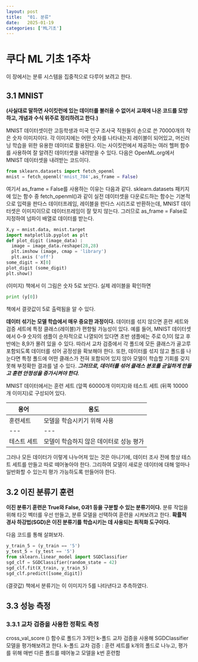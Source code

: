 ```yaml
---
layout: post
title:  "01. 분류"
date:   2025-01-19
categories: ['ML기초']
---
```

# 쿠다 ML 기초 1주차

이 장에서는 분류 시스템을 집중적으로 다루어 보려고 한다. 

## 3.1 MNIST

**(사실대로 말하면 사이킷런에 있는 데이터를 불러올 수 없어서 교재에 나온 코드를 모방하고, 개념과 수식 위주로 정리하려고 한다.)**

MNIST 데이터셋이란 고등학생과 미국 인구 조사국 직원들이 손으로 쓴 70000개의 작은 숫자 이미지이다. 각 이미지에는 어떤 숫자를 나타내는지 레이블이 되어있고, 머신러닝 학습을 위한 유용한 데이터로 활용된다.
이는 사이킷런에서 제공하는 여러 헬퍼 함수를 사용하여 잘 알려진 데이터셋을 내려받을 수 있다.
다음은 OpenML.org에서 MNIST 데이터셋을 내려받는 코드이다.

```python
from sklearn.datasets import fetch_openml
mnist = fetch_openml('mnist_784',as_frame = False)
```
여기서 as_frame = False를 사용하는 이유는 다음과 같다. sklearn.datasets 패키지에 있는 함수 중 fetch_openml()과 같이 실전 데이터셋을 다운로드하는 함수는 기본적으로 입력을 판다스 데이터프레임, 레이블을 판다스 시리즈로 반환하는데, MNIST 데이터셋은 이미지이므로 데이터프레임이 잘 맞지 않는다. 그러므로 as_frame = False로 지정하여 넘파이 배열로 데이터를 받는다.
```python
X,y = mnist.data, mnist.target
import matplotlib.pyplot as plt
def plot_digit (image_data) :
  image = image_data.reshape(28,28)
  plt.imshow (image, cmap = 'library')
  plt.axis ('off')
some_digit = X[0]
plot_digit (some_digit)
plt.show()
```
(이미지)
책에서 이 그림은 숫자 5로 보인다. 실제 레이블을 확인하면
```python
print (y[0])
```
책에서 결괏값이 5로 출력됨을 알 수 있다.

**데이터 섞기는 모델 학습에서 매우 중요한 과정이다.** 데이터를 섞지 않으면 훈련 세트와 검증 세트에 특정 클래스(레이블)가 편향될 가능성이 있다. 예를 들어, MNIST 데이터셋에서 0-9 숫자의 샘플이 순차적으로 나열되어 있다면 초반 샘플에는 주로 0,1이 많고 후반에는 8,9가 몰려 있을 수 있다. 따라서 교차 검증에서 각 폴드에 모든 클래스가 골고루 포함되도록 데이터를 섞어 공정성을 확보해야 한다. 또한, 데이터를 섞지 않고 폴드를 나눈다면 특정 폴드에 어떤 클래스가 전혀 포함되어 있지 않아 모델이 학습할 기회를 갖지 못해 부정확한 결과를 낼 수 있다. 
***그러므로, 데이터를 섞어 클래스 분포를 균일하게 만들고 훈련 안정성을 증가시켜야 한다.***

MNIST 데이터에서는 훈련 세트 (앞쪽 60000개 이미지)와 테스트 세트 (뒤쪽 10000개 이미지)로 구성되어 있다. 

|용어|용도|
|---|---|
|훈련세트|모델을 학습시키기 위해 사용|
|---|---|
|테스트 세트|모델이 학습하지 않은 데이터로 성능 평가|

그러나 모든 데이터가 이렇게 나누어져 있는 것은 아니기에, 데이터 조사 전에 항상 테스트 세트를 만들고 따로 떼어놓아야 한다. 그리하여 모델이 새로운 데이터에 대해 얼마나 일반화할 수 있는지 평가 가능하도록 만들어야 한다.

## 3.2 이진 분류기 훈련
**이진 분류기 훈련은 True와 False, 0과1 등을 구분할 수 있는 분류기이다.** 분류 작업을 위해 타깃 벡터를 우선 만들고, 분류 모델을 선택하여 훈련을 시켜보려고 한다. **확률적 경사 하강법(SGD)은 이진 분류기를 학습시키는 데 사용되는 최적화 도구이다.**

다음 코드를 통해 살펴보자.
```python
y_train_5 = (y_train == '5')
y_test_5 = (y_test == '5')
from sklearn.linear_model import SGDClassifier
sgd_clf = SGDClassifier(random_state = 42)
sgd_clf.fit(X_train, y_train_5)
sgd_clf.predict([some_digit])
```
(결괏값)
책에서 분류기는 이 이미지가 5를 나타낸다고 추측하였다.

## 3.3 성능 측정
### 3.3.1 교차 검증을 사용한 정확도 측정
cross_val_score () 함수로 폴드가 3개인 k-폴드 교차 검증을 사용해 SGDClassifier 모델을 평가해보려고 한다.
k-폴드 교차 검증 : 훈련 세트를 k개의 폴드로 나누고, 평가를 위해 매번 다른 폴드를 떼어놓고 모델을 k번 훈련함

